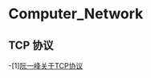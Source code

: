 # Computer_Network

## TCP 协议
-[1][阮一峰关于TCP协议](https://www.ruanyifeng.com/blog/2017/06/tcp-protocol.html)
